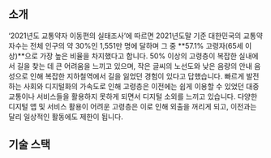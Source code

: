 
## 소개

‘2021년도 교통약자 이동편의 실태조사’에 따르면 2021년도말 기준 대한민국의 교통약자수는 전체 인구의 약 30%인 1,551만 명에 달하며 그 중 **57.1% 고령자(65세 이상)**으로 가장 높은 비율을 차지했다고 합니다. 
50% 이상의 고령층이 복잡한 실내에서 길을 찾는 데 큰 어려움을 느끼고 있으며, 작은 글씨의 노선도와 낮은 음량의 안내 음성으로 인해 복잡한 지하철역에서 길을 잃었던 경험이 있다고 답했습니다.
빠르게 발전하는 사회와 디지털화의 가속도로 인해 고령층은 이전에는 쉽게 이용할 수 있었던 대중교통이나 서비스들을 활용하지 못하게 되면서 디지털 소외를 느끼고 있습니다. 다양한 디지털 앱 및 서비스 활용이 어려운 고령층은 이로 인해 외출을 꺼리게 되고, 이전과는 달리 일상적인 활동에도 제한이 됩니다.
## 기술 스택
